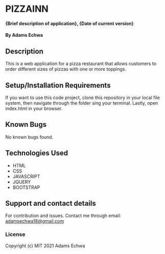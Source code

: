 # PIZZAINN
#### {Brief description of application}, {Date of current version}
#### By Adams Echwa
## Description
This is a web application for a pizza restaurant that allows customers to order different sizes of pizzas with one or more toppings.
## Setup/Installation Requirements
If you want to use this code project, clone this repository in your local file system, then navigate through the folder sing your terminal. Lastly, open index.html in your browser.
## Known Bugs
No known bugs found.
## Technologies Used
- HTML
- CSS 
- JAVASCRIPT
- JQUERY
- BOOTSTRAP
## Support and contact details
For contribution and issues. Contact me through email: adamsechwa18@gmail.com
### License
Copyright (c) MIT 2021 Adams Echwa